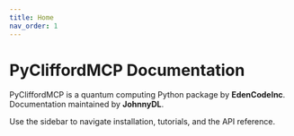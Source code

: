 ```yaml
---
title: Home
nav_order: 1
---
```


# PyCliffordMCP Documentation

PyCliffordMCP is a quantum computing Python package by **EdenCodeInc**.  
Documentation maintained by **JohnnyDL**.

Use the sidebar to navigate installation, tutorials, and the API reference.


